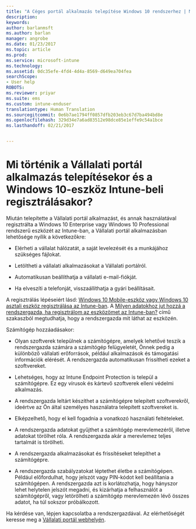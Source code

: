 ```yaml
---
title: "A Céges portál alkalmazás telepítése Windows 10 rendszerhez | Microsoft Docs"
description: 
keywords: 
author: barlanmsft
ms.author: barlan
manager: angrobe
ms.date: 01/23/2017
ms.topic: article
ms.prod: 
ms.service: microsoft-intune
ms.technology: 
ms.assetid: 0dc35efe-4fd4-4d4a-8569-d649ea704fea
searchScope:
- User help
ROBOTS: 
ms.reviewer: priyar
ms.suite: ems
ms.custom: intune-enduser
translationtype: Human Translation
ms.sourcegitcommit: 0e6b7ae1794ff0857dfb203eb3c67d7ba494bd8e
ms.openlocfilehash: 329d34e7a6ad83512e98dce85e1effe9c54a1bce
ms.lasthandoff: 02/21/2017


---
```


# <a name="what-happens-if-you-install-the-company-portal-app-and-enroll-your-windows-10-device-in-intune"></a>Mi történik a Vállalati portál alkalmazás telepítésekor és a Windows 10-eszköz Intune-beli regisztrálásakor?

Miután telepítette a Vállalati portál alkalmazást, és annak használatával regisztrálta a Windows 10 Enterprise vagy Windows 10 Professional rendszerű eszközét az Intune-ban, a Vállalati portál alkalmazásban lehetősége nyílik a következőkre:

-   Elérheti a vállalat hálózatát, a saját levelezését és a munkájához szükséges fájlokat.

-   Letöltheti a vállalati alkalmazásokat a Vállalati portálról.

-   Automatikusan beállíthatja a vállalati e-mail-fiókját.

-   Ha elveszíti a telefonját, visszaállíthatja a gyári beállításait.

A regisztrálás lépéseiért lásd: [Windows 10 Mobile-eszköz vagy Windows 10 asztali eszköz regisztrálása az Intune-ban](enroll-your-w10-phone-or-w10-pc-windows.md). A [Milyen adatokhoz jut hozzá a rendszergazda, ha regisztrálom az eszközömet az Intune-ban?](what-info-can-your-company-see-when-you-enroll-your-device-in-intune.md) című szakaszból megtudhatja, hogy a rendszergazda mit láthat az eszközén.

Számítógép hozzáadásakor:

-   Olyan szoftverek települnek a számítógépre, amelyek lehetővé teszik a rendszergazda számára a számítógép felügyeletét, Önnek pedig a különböző vállalati erőforrások, például alkalmazások és támogatási információk elérését. A rendszergazda automatikusan frissítheti ezeket a szoftvereket.

-   Lehetséges, hogy az Intune Endpoint Protection is települ a számítógépre. Ez egy vírusok és kártevő szoftverek elleni védelmi alkalmazás.

-   A rendszergazda leltárt készíthet a számítógépre telepített szoftverekről, ideértve az Ön által személyes használatra telepített szoftvereket is.

-   Elképzelhető, hogy el kell fogadnia a vonatkozó használati feltételeket.

-   A rendszergazda adatokat gyűjthet a számítógép merevlemezéről, illetve adatokat törölhet róla. A rendszergazda akár a merevlemez teljes tartalmát is törölheti.

-   A rendszergazda alkalmazásokat és frissítéseket telepíthet a számítógépre.

-   A rendszergazda szabályzatokat léptethet életbe a számítógépen. Például előfordulhat, hogy jelszót vagy PIN-kódot kell beállítania a számítógépen. A rendszergazda azt is korlátozhatja, hogy hányszor lehet helytelen jelszót megadni, és kizárhatja a felhasználót a számítógépről, vagy letörölheti a számítógép merevlemezén lévő összes adatot, ha túl sokszor próbálkozott.

Ha kérdése van, lépjen kapcsolatba a rendszergazdával. Az elérhetőségét keresse meg a [Vállalati portál webhelyén](http://portal.manage.microsoft.com).


